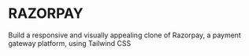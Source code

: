 # RAZORPAY
Build a responsive and visually appealing clone of Razorpay, a payment gateway platform, using Tailwind CSS
